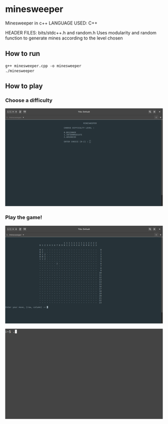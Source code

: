 # minesweeper

Minesweeper in c++
LANGUAGE USED: C++


HEADER FILES: bits/stdc++.h and random.h
Uses modularity and random function to generate mines according to the level chosen


## How to run

```
g++ minesweeper.cpp -o minesweeper
./minesweeper
```


## How to play

### Choose a difficulty

![Difficulty](screenshots/difficulty.png)

### Play the game!

![Game](screenshots/game.png)

![Minesweeper running](screenshots/minesweeper-running.gif)
